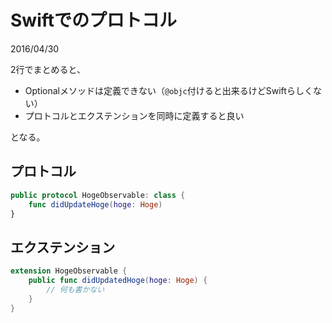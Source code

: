 # Swiftでのプロトコル

2016/04/30

2行でまとめると、

- Optionalメソッドは定義できない（`@objc`付けると出来るけどSwiftらしくない）
- プロトコルとエクステンションを同時に定義すると良い

となる。

## プロトコル

```swift
public protocol HogeObservable: class {
    func didUpdateHoge(hoge: Hoge)
}
```

## エクステンション

```swift
extension HogeObservable {
    public func didUpdatedHoge(hoge: Hoge) {
        // 何も書かない
    }
}
```
